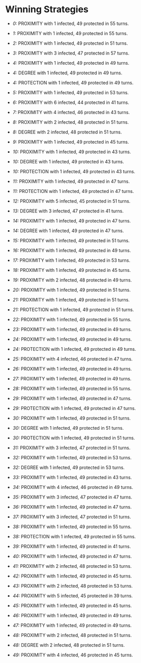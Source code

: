 # Winning Strategies

* _0:_ PROXIMITY with 1 infected, 49 protected in 55 turns.


* _1:_ PROXIMITY with 1 infected, 49 protected in 55 turns.


* _2:_ PROXIMITY with 1 infected, 49 protected in 51 turns.


* _3:_ PROXIMITY with 3 infected, 47 protected in 57 turns.


* _4:_ PROXIMITY with 1 infected, 49 protected in 49 turns.


* _4:_ DEGREE with 1 infected, 49 protected in 49 turns.


* _4:_ PROTECTION with 1 infected, 49 protected in 49 turns.


* _5:_ PROXIMITY with 1 infected, 49 protected in 53 turns.


* _6:_ PROXIMITY with 6 infected, 44 protected in 41 turns.


* _7:_ PROXIMITY with 4 infected, 46 protected in 43 turns.


* _8:_ PROXIMITY with 2 infected, 48 protected in 51 turns.


* _8:_ DEGREE with 2 infected, 48 protected in 51 turns.


* _9:_ PROXIMITY with 1 infected, 49 protected in 45 turns.


* _10:_ PROXIMITY with 1 infected, 49 protected in 43 turns.


* _10:_ DEGREE with 1 infected, 49 protected in 43 turns.


* _10:_ PROTECTION with 1 infected, 49 protected in 43 turns.


* _11:_ PROXIMITY with 1 infected, 49 protected in 47 turns.


* _11:_ PROTECTION with 1 infected, 49 protected in 47 turns.


* _12:_ PROXIMITY with 5 infected, 45 protected in 51 turns.


* _13:_ DEGREE with 3 infected, 47 protected in 41 turns.


* _14:_ PROXIMITY with 1 infected, 49 protected in 47 turns.


* _14:_ DEGREE with 1 infected, 49 protected in 47 turns.


* _15:_ PROXIMITY with 1 infected, 49 protected in 51 turns.


* _16:_ PROXIMITY with 1 infected, 49 protected in 49 turns.


* _17:_ PROXIMITY with 1 infected, 49 protected in 53 turns.


* _18:_ PROXIMITY with 1 infected, 49 protected in 45 turns.


* _19:_ PROXIMITY with 2 infected, 48 protected in 49 turns.


* _20:_ PROXIMITY with 1 infected, 49 protected in 51 turns.


* _21:_ PROXIMITY with 1 infected, 49 protected in 51 turns.


* _21:_ PROTECTION with 1 infected, 49 protected in 51 turns.


* _22:_ PROXIMITY with 1 infected, 49 protected in 55 turns.


* _23:_ PROXIMITY with 1 infected, 49 protected in 49 turns.


* _24:_ PROXIMITY with 1 infected, 49 protected in 49 turns.


* _24:_ PROTECTION with 1 infected, 49 protected in 49 turns.


* _25:_ PROXIMITY with 4 infected, 46 protected in 47 turns.


* _26:_ PROXIMITY with 1 infected, 49 protected in 49 turns.


* _27:_ PROXIMITY with 1 infected, 49 protected in 49 turns.


* _28:_ PROXIMITY with 1 infected, 49 protected in 55 turns.


* _29:_ PROXIMITY with 1 infected, 49 protected in 47 turns.


* _29:_ PROTECTION with 1 infected, 49 protected in 47 turns.


* _30:_ PROXIMITY with 1 infected, 49 protected in 51 turns.


* _30:_ DEGREE with 1 infected, 49 protected in 51 turns.


* _30:_ PROTECTION with 1 infected, 49 protected in 51 turns.


* _31:_ PROXIMITY with 3 infected, 47 protected in 51 turns.


* _32:_ PROXIMITY with 1 infected, 49 protected in 53 turns.


* _32:_ DEGREE with 1 infected, 49 protected in 53 turns.


* _33:_ PROXIMITY with 1 infected, 49 protected in 43 turns.


* _34:_ PROXIMITY with 4 infected, 46 protected in 49 turns.


* _35:_ PROXIMITY with 3 infected, 47 protected in 47 turns.


* _36:_ PROXIMITY with 1 infected, 49 protected in 47 turns.


* _37:_ PROXIMITY with 3 infected, 47 protected in 51 turns.


* _38:_ PROXIMITY with 1 infected, 49 protected in 55 turns.


* _38:_ PROTECTION with 1 infected, 49 protected in 55 turns.


* _39:_ PROXIMITY with 1 infected, 49 protected in 41 turns.


* _40:_ PROXIMITY with 1 infected, 49 protected in 47 turns.


* _41:_ PROXIMITY with 2 infected, 48 protected in 53 turns.


* _42:_ PROXIMITY with 1 infected, 49 protected in 45 turns.


* _43:_ PROXIMITY with 2 infected, 48 protected in 53 turns.


* _44:_ PROXIMITY with 5 infected, 45 protected in 39 turns.


* _45:_ PROXIMITY with 1 infected, 49 protected in 45 turns.


* _46:_ PROXIMITY with 1 infected, 49 protected in 49 turns.


* _47:_ PROXIMITY with 1 infected, 49 protected in 49 turns.


* _48:_ PROXIMITY with 2 infected, 48 protected in 51 turns.


* _48:_ DEGREE with 2 infected, 48 protected in 51 turns.


* _49:_ PROXIMITY with 4 infected, 46 protected in 45 turns.


